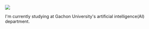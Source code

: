 <img src="https://capsule-render.vercel.app/api?type=soft&color=red&height=100&section=header&text=ohgnuyb.b&fontSize=90" />

I'm currently studying at Gachon University's artificial intelligence(AI) department.
<!--
**ohgnuyb/ohgnuyb** is a ✨ _special_ ✨ repository because its `README.md` (this file) appears on your GitHub profile.

Here are some ideas to get you started:

- 🔭 I’m currently working on ...
- 🌱 I’m currently learning ...
- 👯 I’m looking to collaborate on ...
- 🤔 I’m looking for help with ...
- 💬 Ask me about ...
- 📫 How to reach me: ...
- 😄 Pronouns: ...
- ⚡ Fun fact: ...
-->
